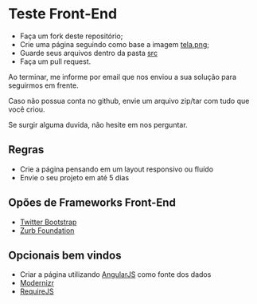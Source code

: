 Teste Front-End
==============

  - Faça um fork deste repositório;
  - Crie uma página seguindo como base a imagem [tela.png](tela.png);
  - Guarde seus arquivos dentro da pasta [src](/src)
  - Faça um pull request.

Ao terminar, me informe por email que nos enviou a sua solução para seguirmos em frente.

Caso não possua conta no github, envie um arquivo zip/tar com tudo que você criou.

Se surgir alguma duvida, não hesite em nos perguntar.

## Regras
  - Crie a página pensando em um layout responsivo ou fluído
  - Envie o seu projeto em até 5 dias

## Opões de Frameworks Front-End
  - [Twitter Bootstrap](http://getbootstrap.com/)
  - [Zurb Foundation](http://foundation.zurb.com/)

## Opcionais bem vindos
  - Criar a página utilizando [AngularJS](http://angularjs.org/) como fonte dos dados
  - [Modernizr](http://modernizr.com/)
  - [RequireJS](http://requirejs.org/)
